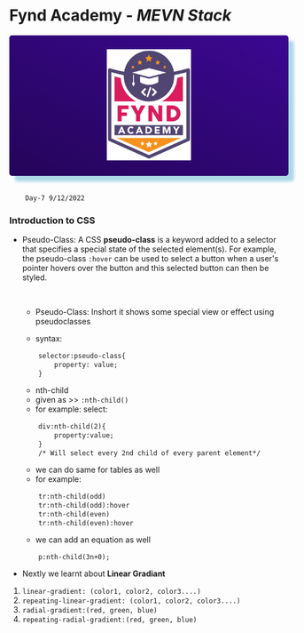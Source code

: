 # Fynd Academy - _MEVN Stack_

<center>

<div style="padding:25px 0 25px 0 ;background: linear-gradient(25deg, #000000, #5d0ce4);background-size: 400% 400%;color:#fff;border-radius:5px;box-shadow: 10px 10px 5px lightblue;">

<img style="background:transparent" src="../assets/6037ed523cde7f1958341705_logo-removebg-preview.png" height="200"/>


</div>
</center>
<br/>

        Day-7 9/12/2022

### Introduction to CSS 

* Pseudo-Class: 
  A CSS **pseudo-class** is a keyword added to a selector that specifies a special state of the selected element(s). For example, the pseudo-class `:hover` can be used to select a button when a user's pointer hovers over the button and this selected button can then be styled. 

    <br>


    * Pseudo-Class: Inshort it shows some special view or effect using pseudoclasses

    * syntax: 
    ```
        selector:pseudo-class{
            property: value;
        }
    ```
    * nth-child
    * given as >> `:nth-child()`
    * for example: select:
    ```
        div:nth-child(2){
            property:value;
        }
        /* Will select every 2nd child of every parent element*/
    ```
    * we can do same for tables as well
    * for example: 
    ```
        tr:nth-child(odd)
        tr:nth-child(odd):hover
        tr:nth-child(even)
        tr:nth-child(even):hover
    ```
    * we can add an equation as well
    ```
        p:nth-child(3n+0);
    ```
* Nextly we learnt about **Linear Gradiant**

1. `linear-gradient: (color1, color2, color3....)`
2. `repeating-linear-gradient: (color1, color2, color3....)`
3. `radial-gradient:(red, green, blue)`
4. `repeating-radial-gradient:(red, green, blue)`
